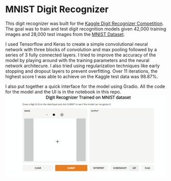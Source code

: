 # MNIST Digit Recognizer
This digit recognizer was built for the [Kaggle Digit Recognizer Competition](https://www.kaggle.com/c/digit-recognizer). The goal was to train and test digit recognition models given 42,000 training images and 28,000 test images from the [MNIST Dataset](http://yann.lecun.com/exdb/mnist/). 

I used Tensorflow and Keras to create a simple convolutional neural network with three blocks of convolution and max pooling followed by a series of 3 fully connected layers. I tried to improve the accuracy of the model by playing around with the training parameters and the neural network architecure. I also tried using regularization techniques like early stopping and dropout layers to prevent overfitting. Over 11 iterations, the highest score I was able to achieve on the Kaggle test data was 98.87%. 

I also put together a quick interface for the model using Gradio. All the code  for the model and the UI is in the notebook in this repo.
![](gradio_iface.gif)


